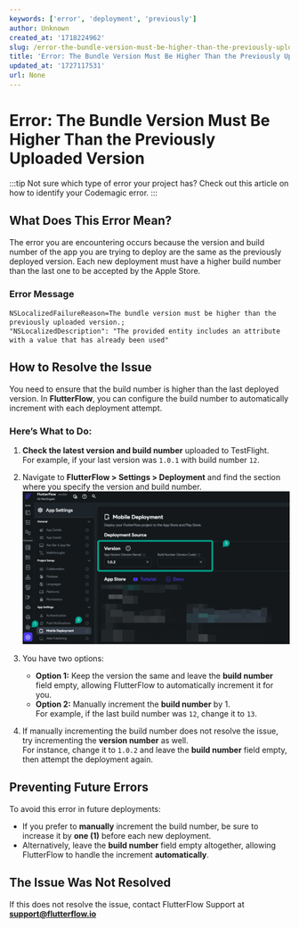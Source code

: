 ```yaml
---
keywords: ['error', 'deployment', 'previously']
author: Unknown
created_at: '1718224962'
slug: /error-the-bundle-version-must-be-higher-than-the-previously-uploaded-version
title: 'Error: The Bundle Version Must Be Higher Than the Previously Uploaded Version'
updated_at: '1727117531'
url: None
---
```


# Error: The Bundle Version Must Be Higher Than the Previously Uploaded Version

:::tip
Not sure which type of error your project has? Check out this article on how to identify your Codemagic error.
:::

## What Does This Error Mean?

The error you are encountering occurs because the version and build number of the app you are trying to deploy are the same as the previously deployed version. Each new deployment must have a higher build number than the last one to be accepted by the Apple Store.

### Error Message

```text
NSLocalizedFailureReason=The bundle version must be higher than the previously uploaded version.;
"NSLocalizedDescription": "The provided entity includes an attribute with a value that has already been used"
```


## How to Resolve the Issue

You need to ensure that the build number is higher than the last deployed version. In **FlutterFlow**, you can configure the build number to automatically increment with each deployment attempt.

### Here’s What to Do:

1. **Check the latest version and build number** uploaded to TestFlight.  
   For example, if your last version was `1.0.1` with build number `12`.

2. Navigate to **FlutterFlow > Settings > Deployment** and find the section where you specify the version and build number.  
   ![](../assets/20250430121110741307.png)

3. You have two options:
   - **Option 1:** Keep the version the same and leave the **build number** field empty, allowing FlutterFlow to automatically increment it for you.
   - **Option 2:** Manually increment the **build number** by 1.  
     For example, if the last build number was `12`, change it to `13`.

4. If manually incrementing the build number does not resolve the issue, try incrementing the **version number** as well.  
   For instance, change it to `1.0.2` and leave the **build number** field empty, then attempt the deployment again.

## Preventing Future Errors

To avoid this error in future deployments:

- If you prefer to **manually** increment the build number, be sure to increase it by **one (1)** before each new deployment.
- Alternatively, leave the **build number** field empty altogether, allowing FlutterFlow to handle the increment **automatically**.

## The Issue Was Not Resolved

If this does not resolve the issue, contact FlutterFlow Support at **support@flutterflow.io**
